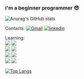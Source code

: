 ### i'm a beginner programmer 😎

![Anurag's GitHub stats](https://github-readme-stats.vercel.app/api?username=WadeMcfild&show_icons=true&theme=monokai)

Contacts: 
[![Gmail](https://img.shields.io/badge/Gmail-D14836?style=for-the-badge&logo=gmail&logoColor=white)](pablosilvacarrilhoderesende@gmail.com)
[![linkedin](https://img.shields.io/badge/LinkedIn-0077B5?style=for-the-badge&logo=linkedin&logoColor=white)](https://www.linkedin.com/in/pablo-silva-carrilho-de-resende-069b7626a/)

Learning:  
![](https://img.shields.io/badge/Python-3776AB?style=for-the-badge&logo=python&logoColor=white)
![](https://img.shields.io/badge/HTML5-E34F26?style=for-the-badge&logo=html5&logoColor=white)  
![](https://img.shields.io/badge/CSS3-1572B6?style=for-the-badge&logo=css3&logoColor=white)
![](https://img.shields.io/badge/PHP-777BB4?style=for-the-badge&logo=php&logoColor=white)  
![](https://img.shields.io/badge/SQLite-07405E?style=for-the-badge&logo=sqlite&logoColor=white)
![](https://img.shields.io/badge/MySQL-005C84?style=for-the-badge&logo=mysql&logoColor=white)  
![](https://img.shields.io/badge/Django-092E20?style=for-the-badge&logo=django&logoColor=white) 
![](https://img.shields.io/badge/Laravel-FF2D20?style=for-the-badge&logo=laravel&logoColor=white)

[![Top Langs](https://github-readme-stats.vercel.app/api/top-langs/?username=WadeMcfild&langs_count=4&theme=monokai&layout=donut)](https://github.com/anuraghazra/github-readme-stats)

<!-- System:  
![](https://img.shields.io/badge/Linux-FCC624?style=for-the-badge&logo=linux&logoColor=black) -->
